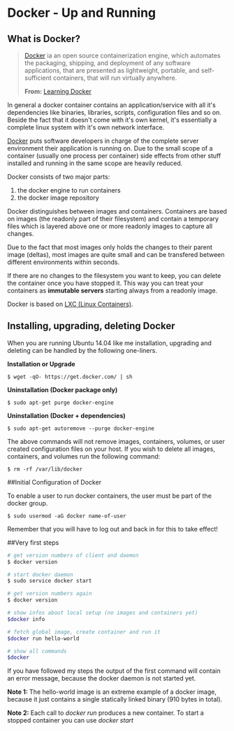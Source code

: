 # Docker - Up and Running

## What is Docker?

> [Docker](www.docker.com) ia an open source containerization engine, which automates the packaging, shipping, and deployment of any software applications, that are presented as lightweight, portable, and self-sufficient containers, that will run virtually anywhere.
>
> **From:** [Learning Docker](http://www.amazon.com/Learning-Docker-Pethuru-Raj/dp/1784397938/)

In general a docker container contains an application/service with all it's dependencies like binaries, libraries, scripts, configuration files and so on. Beside the fact that it doesn't come with it's own kernel, it's essentially a complete linux system with it's own network interface.

[Docker](www.docker.com) puts software developers in charge of the complete server environment their application is running on. Due to the small scope of a container (usually one process per container) side effects from other stuff installed and running in the same scope are heavily reduced.

Docker consists of two major parts:

1. the docker engine to run containers
2. the docker image repository

Docker distinguishes between images and containers. Containers are based on images (the readonly part of their filesystem) and contain a temporary files which is layered above one or more readonly images to capture all changes.

Due to the fact that most images only holds the changes to their parent image (deltas), most images are quite small and can be transfered between different environments within seconds.

If there are no changes to the filesystem you want to keep, you can delete the container once you have stopped it. This way you can treat your containers as **immutable servers** starting always from a readonly image.

Docker is based on [LXC (Linux Containers)](https://en.wikipedia.org/wiki/LXC).

## Installing, upgrading, deleting Docker

When you are running Ubuntu 14.04 like me installation, upgrading and deleting can be handled by the following one-liners.

**Installation or Upgrade**
``` 
$ wget -qO- https://get.docker.com/ | sh
```

**Uninstallation (Docker package only)**
``` 
$ sudo apt-get purge docker-engine
``` 

**Uninstallation (Docker + dependencies)**
``` 
$ sudo apt-get autoremove --purge docker-engine
``` 

The above commands will not remove images, containers, volumes, or user created configuration files on your host. If you wish to delete all images, containers, and volumes run the following command:

``` 
$ rm -rf /var/lib/docker
``` 

##Initial Configuration of Docker

To enable a user to run docker containers, the user must be part of the docker group. 

``` 
$ sudo usermod -aG docker name-of-user
``` 

Remember that you will have to log out and back in for this to take effect!

##Very first steps

```bash
# get version numbers of client and daemon
$ docker version

# start docker daemon
$ sudo service docker start

# get version numbers again
$ docker version

# show infos about local setup (no images and containers yet)
$docker info

# fetch global image, create container and run it
$docker run hello-world

# show all commands
$docker 
```

If you have followed my steps the output of the first command will contain an error message, because the docker daemon is not started yet.

**Note 1:** The hello-world image is an extreme example of a docker image, because it just contains a single statically linked binary (910 bytes in total).

**Note 2:** Each call to *docker run* produces a new container. To start a stopped container you can use *docker start*
